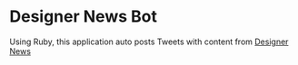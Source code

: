 # Designer News Bot
Using Ruby, this application auto posts Tweets with content from [Designer News](https://designernews.co)
